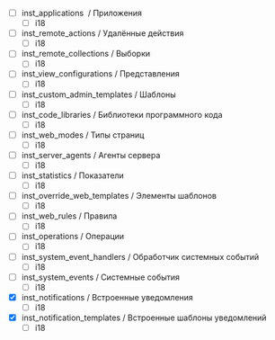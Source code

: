 - [ ] inst_applications  / Приложения
	- [ ] i18
- [ ] inst_remote_actions / Удалённые действия
	- [ ] i18
- [ ] inst_remote_collections / Выборки
	- [ ] i18
- [ ] inst_view_configurations / Представления
	- [ ] i18
- [ ] inst_custom_admin_templates / Шаблоны
	- [ ] i18
- [ ] inst_code_libraries / Библиотеки программного кода
	- [ ] i18
- [ ] inst_web_modes / Типы страниц
	- [ ] i18
- [ ] inst_server_agents / Агенты сервера
	- [ ] i18
- [ ] inst_statistics / Показатели
	- [ ] i18
- [ ] inst_override_web_templates / Элементы шаблонов
	- [ ] i18
- [ ] inst_web_rules / Правила
	- [ ] i18
- [ ] inst_operations / Операции
	- [ ] i18
- [ ] inst_system_event_handlers / Обработчик системных событий
	- [ ] i18
- [ ] inst_system_events / Системные события
	- [ ] i18
- [x] inst_notifications / Встроенные уведомления
	- [ ] i18
- [x] inst_notification_templates / Встроенные шаблоны уведомлений
	- [ ] i18

